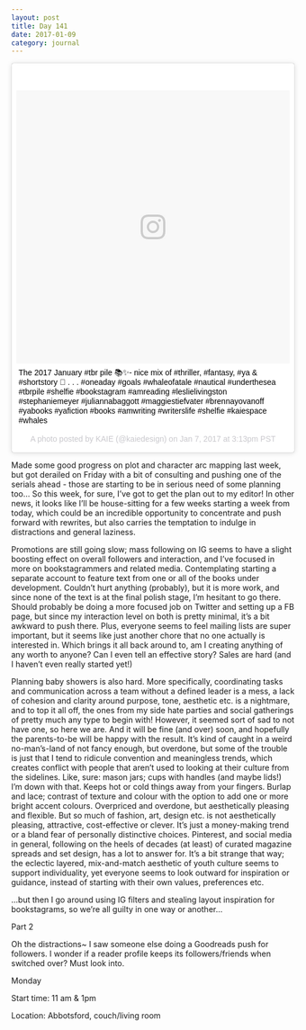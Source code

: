 ```yaml
---
layout: post
title: Day 141
date: 2017-01-09
category: journal
---
```


<blockquote class="instagram-media" data-instgrm-captioned data-instgrm-version="7" style=" background:#FFF; border:0; border-radius:3px; box-shadow:0 0 1px 0 rgba(0,0,0,0.5),0 1px 10px 0 rgba(0,0,0,0.15); margin: 1px; max-width:658px; padding:0; width:99.375%; width:-webkit-calc(100% - 2px); width:calc(100% - 2px);"><div style="padding:8px;"> <div style=" background:#F8F8F8; line-height:0; margin-top:40px; padding:50.0% 0; text-align:center; width:100%;"> <div style=" background:url(data:image/png;base64,iVBORw0KGgoAAAANSUhEUgAAACwAAAAsCAMAAAApWqozAAAABGdBTUEAALGPC/xhBQAAAAFzUkdCAK7OHOkAAAAMUExURczMzPf399fX1+bm5mzY9AMAAADiSURBVDjLvZXbEsMgCES5/P8/t9FuRVCRmU73JWlzosgSIIZURCjo/ad+EQJJB4Hv8BFt+IDpQoCx1wjOSBFhh2XssxEIYn3ulI/6MNReE07UIWJEv8UEOWDS88LY97kqyTliJKKtuYBbruAyVh5wOHiXmpi5we58Ek028czwyuQdLKPG1Bkb4NnM+VeAnfHqn1k4+GPT6uGQcvu2h2OVuIf/gWUFyy8OWEpdyZSa3aVCqpVoVvzZZ2VTnn2wU8qzVjDDetO90GSy9mVLqtgYSy231MxrY6I2gGqjrTY0L8fxCxfCBbhWrsYYAAAAAElFTkSuQmCC); display:block; height:44px; margin:0 auto -44px; position:relative; top:-22px; width:44px;"></div></div> <p style=" margin:8px 0 0 0; padding:0 4px;"> <a href="https://www.instagram.com/p/BO-y2uyA80L/" style=" color:#000; font-family:Arial,sans-serif; font-size:14px; font-style:normal; font-weight:normal; line-height:17px; text-decoration:none; word-wrap:break-word;" target="_blank">The 2017 January #tbr pile 📚✨- nice mix of #thriller, #fantasy, #ya &amp; #shortstory 🐳 . . . #oneaday #goals #whaleofatale #nautical #underthesea #tbrpile #shelfie #bookstagram #amreading #leslielivingston #stephaniemeyer #juliannabaggott #maggiestiefvater #brennayovanoff #yabooks #yafiction #books #amwriting #writerslife #shelfie #kaiespace #whales</a></p> <p style=" color:#c9c8cd; font-family:Arial,sans-serif; font-size:14px; line-height:17px; margin-bottom:0; margin-top:8px; overflow:hidden; padding:8px 0 7px; text-align:center; text-overflow:ellipsis; white-space:nowrap;">A photo posted by KAIE (@kaiedesign) on <time style=" font-family:Arial,sans-serif; font-size:14px; line-height:17px;" datetime="2017-01-07T23:13:03+00:00">Jan 7, 2017 at 3:13pm PST</time></p></div></blockquote>
<script async defer src="//platform.instagram.com/en_US/embeds.js"></script>

Made some good progress on plot and character arc mapping last week, but got derailed on Friday with a bit of consulting and pushing one of the serials ahead - those are starting to be in serious need of some planning too… So this week, for sure, I’ve got to get the plan out to my editor! In other news, it looks like I’ll be house-sitting for a few weeks starting a week from today, which could be an incredible opportunity to concentrate and push forward with rewrites, but also carries the temptation to indulge in distractions and general laziness.

Promotions are still going slow; mass following on IG seems to have a slight boosting effect on overall followers and interaction, and I’ve focused in more on bookstagrammers and related media. Contemplating starting a separate account to feature text from one or all of the books under development. Couldn’t hurt anything (probably), but it is more work, and since none of the text is at the final polish stage, I’m hesitant to go there. Should probably be doing a more focused job on Twitter and setting up a FB page, but since my interaction level on both is pretty minimal, it’s a bit awkward to push there. Plus, everyone seems to feel mailing lists are super important, but it seems like just another chore that no one actually is interested in. Which brings it all back around to, am I creating anything of any worth to anyone? Can I even tell an effective story? Sales are hard (and I haven’t even really started yet!)

Planning baby showers is also hard. More specifically, coordinating tasks and communication across a team without a defined leader is a mess, a lack of cohesion and clarity around purpose, tone, aesthetic etc. is a nightmare, and to top it all off, the ones from my side hate parties and social gatherings of pretty much any type to begin with! However, it seemed sort of sad to not have one, so here we are. And it will be fine (and over) soon, and hopefully the parents-to-be will be happy with the result. It’s kind of caught in a weird no-man’s-land of not fancy enough, but overdone, but some of the trouble is just that I tend to ridicule convention and meaningless trends, which creates conflict with people that aren’t used to looking at their culture from the sidelines. Like, sure: mason jars; cups with handles (and maybe lids!) I’m down with that. Keeps hot or cold things away from your fingers. Burlap and lace; contrast of texture and colour with the option to add one or more bright accent colours. Overpriced and overdone, but aesthetically pleasing and flexible. But so much of fashion, art, design etc. is not aesthetically pleasing, attractive, cost-effective or clever. It’s just a money-making trend or a bland fear of personally distinctive choices. Pinterest, and social media in general, following on the heels of decades (at least) of curated magazine spreads and set design, has a lot to answer for. It’s a bit strange that way; the eclectic layered, mix-and-match aesthetic of youth culture seems to support individuality, yet everyone seems to look outward for inspiration or guidance, instead of starting with their own values, preferences etc. 

…but then I go around using IG filters and stealing layout inspiration for bookstagrams, so we’re all guilty in one way or another…

Part 2

Oh the distractions~ I saw someone else doing a Goodreads push for followers. I wonder if a reader profile keeps its followers/friends when switched over? Must look into. 

Monday

Start time: 11 am & 1pm

Location: Abbotsford, couch/living room
